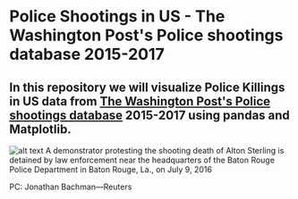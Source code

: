 # Police Shootings in US - The Washington Post's Police shootings database 2015-2017
## In this repository we will visualize Police Killings in US data from [The Washington Post's Police shootings database](https://github.com/washingtonpost/data-police-shootings) 2015-2017 using pandas and Matplotlib.
![alt text](https://api.time.com/wp-content/uploads/2016/07/rtsh3xr.jpg)
A demonstrator protesting the shooting death of Alton Sterling is detained by law enforcement near the headquarters of the Baton Rouge Police Department in Baton Rouge, La., on July 9, 2016 

PC: Jonathan Bachman—Reuters
